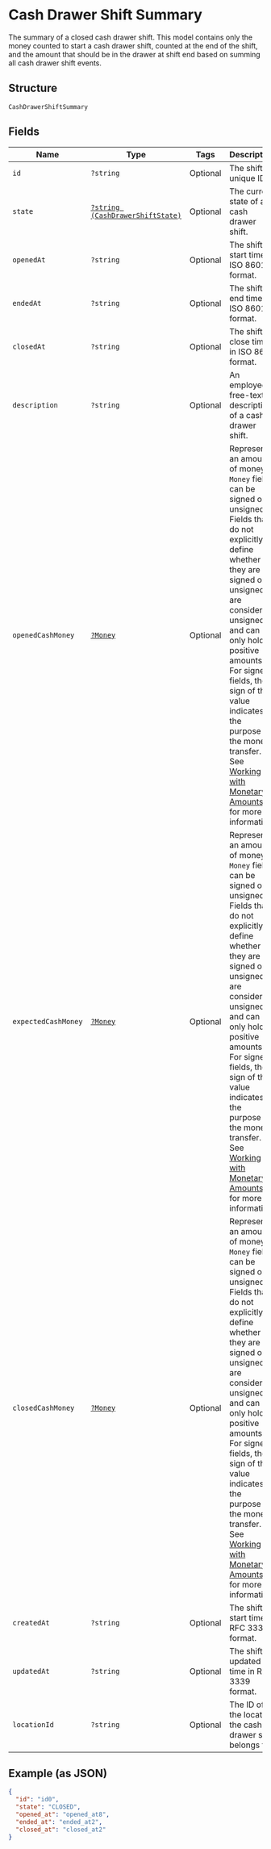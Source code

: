 
# Cash Drawer Shift Summary

The summary of a closed cash drawer shift.
This model contains only the money counted to start a cash drawer shift, counted
at the end of the shift, and the amount that should be in the drawer at shift
end based on summing all cash drawer shift events.

## Structure

`CashDrawerShiftSummary`

## Fields

| Name | Type | Tags | Description | Getter | Setter |
|  --- | --- | --- | --- | --- | --- |
| `id` | `?string` | Optional | The shift unique ID. | getId(): ?string | setId(?string id): void |
| `state` | [`?string (CashDrawerShiftState)`](../../doc/models/cash-drawer-shift-state.md) | Optional | The current state of a cash drawer shift. | getState(): ?string | setState(?string state): void |
| `openedAt` | `?string` | Optional | The shift start time in ISO 8601 format. | getOpenedAt(): ?string | setOpenedAt(?string openedAt): void |
| `endedAt` | `?string` | Optional | The shift end time in ISO 8601 format. | getEndedAt(): ?string | setEndedAt(?string endedAt): void |
| `closedAt` | `?string` | Optional | The shift close time in ISO 8601 format. | getClosedAt(): ?string | setClosedAt(?string closedAt): void |
| `description` | `?string` | Optional | An employee free-text description of a cash drawer shift. | getDescription(): ?string | setDescription(?string description): void |
| `openedCashMoney` | [`?Money`](../../doc/models/money.md) | Optional | Represents an amount of money. `Money` fields can be signed or unsigned.<br>Fields that do not explicitly define whether they are signed or unsigned are<br>considered unsigned and can only hold positive amounts. For signed fields, the<br>sign of the value indicates the purpose of the money transfer. See<br>[Working with Monetary Amounts](https://developer.squareup.com/docs/build-basics/working-with-monetary-amounts)<br>for more information. | getOpenedCashMoney(): ?Money | setOpenedCashMoney(?Money openedCashMoney): void |
| `expectedCashMoney` | [`?Money`](../../doc/models/money.md) | Optional | Represents an amount of money. `Money` fields can be signed or unsigned.<br>Fields that do not explicitly define whether they are signed or unsigned are<br>considered unsigned and can only hold positive amounts. For signed fields, the<br>sign of the value indicates the purpose of the money transfer. See<br>[Working with Monetary Amounts](https://developer.squareup.com/docs/build-basics/working-with-monetary-amounts)<br>for more information. | getExpectedCashMoney(): ?Money | setExpectedCashMoney(?Money expectedCashMoney): void |
| `closedCashMoney` | [`?Money`](../../doc/models/money.md) | Optional | Represents an amount of money. `Money` fields can be signed or unsigned.<br>Fields that do not explicitly define whether they are signed or unsigned are<br>considered unsigned and can only hold positive amounts. For signed fields, the<br>sign of the value indicates the purpose of the money transfer. See<br>[Working with Monetary Amounts](https://developer.squareup.com/docs/build-basics/working-with-monetary-amounts)<br>for more information. | getClosedCashMoney(): ?Money | setClosedCashMoney(?Money closedCashMoney): void |
| `createdAt` | `?string` | Optional | The shift start time in RFC 3339 format. | getCreatedAt(): ?string | setCreatedAt(?string createdAt): void |
| `updatedAt` | `?string` | Optional | The shift updated at time in RFC 3339 format. | getUpdatedAt(): ?string | setUpdatedAt(?string updatedAt): void |
| `locationId` | `?string` | Optional | The ID of the location the cash drawer shift belongs to. | getLocationId(): ?string | setLocationId(?string locationId): void |

## Example (as JSON)

```json
{
  "id": "id0",
  "state": "CLOSED",
  "opened_at": "opened_at8",
  "ended_at": "ended_at2",
  "closed_at": "closed_at2"
}
```

